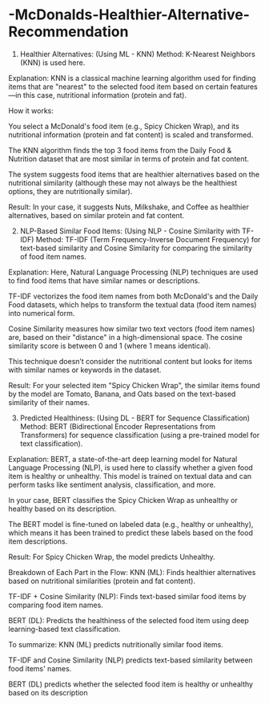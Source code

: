 # -McDonalds-Healthier-Alternative-Recommendation

1. Healthier Alternatives: (Using ML - KNN)
Method: K-Nearest Neighbors (KNN) is used here.

Explanation: KNN is a classical machine learning algorithm used for finding items that are "nearest" to the selected food item based on certain features—in this case, nutritional information (protein and fat).

How it works:

You select a McDonald's food item (e.g., Spicy Chicken Wrap), and its nutritional information (protein and fat content) is scaled and transformed.

The KNN algorithm finds the top 3 food items from the Daily Food & Nutrition dataset that are most similar in terms of protein and fat content.

The system suggests food items that are healthier alternatives based on the nutritional similarity (although these may not always be the healthiest options, they are nutritionally similar).

Result: In your case, it suggests Nuts, Milkshake, and Coffee as healthier alternatives, based on similar protein and fat content.

2. NLP-Based Similar Food Items: (Using NLP - Cosine Similarity with TF-IDF)
Method: TF-IDF (Term Frequency-Inverse Document Frequency) for text-based similarity and Cosine Similarity for comparing the similarity of food item names.

Explanation: Here, Natural Language Processing (NLP) techniques are used to find food items that have similar names or descriptions.

TF-IDF vectorizes the food item names from both McDonald's and the Daily Food datasets, which helps to transform the textual data (food item names) into numerical form.

Cosine Similarity measures how similar two text vectors (food item names) are, based on their "distance" in a high-dimensional space. The cosine similarity score is between 0 and 1 (where 1 means identical).

This technique doesn’t consider the nutritional content but looks for items with similar names or keywords in the dataset.

Result: For your selected item "Spicy Chicken Wrap", the similar items found by the model are Tomato, Banana, and Oats based on the text-based similarity of their names.

3. Predicted Healthiness: (Using DL - BERT for Sequence Classification)
Method: BERT (Bidirectional Encoder Representations from Transformers) for sequence classification (using a pre-trained model for text classification).

Explanation: BERT, a state-of-the-art deep learning model for Natural Language Processing (NLP), is used here to classify whether a given food item is healthy or unhealthy. This model is trained on textual data and can perform tasks like sentiment analysis, classification, and more.

In your case, BERT classifies the Spicy Chicken Wrap as unhealthy or healthy based on its description.

The BERT model is fine-tuned on labeled data (e.g., healthy or unhealthy), which means it has been trained to predict these labels based on the food item descriptions.

Result: For Spicy Chicken Wrap, the model predicts Unhealthy.

Breakdown of Each Part in the Flow:
KNN (ML): Finds healthier alternatives based on nutritional similarities (protein and fat content).

TF-IDF + Cosine Similarity (NLP): Finds text-based similar food items by comparing food item names.

BERT (DL): Predicts the healthiness of the selected food item using deep learning-based text classification.

To summarize:
KNN (ML) predicts nutritionally similar food items.

TF-IDF and Cosine Similarity (NLP) predicts text-based similarity between food items' names.

BERT (DL) predicts whether the selected food item is healthy or unhealthy based on its description

